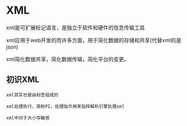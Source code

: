 # XML
xml是可扩展标记语言，是独立于软件和硬件的信息传输工具

xml应用于web开发的而许多方面，用于简化数据的存储和共享(代替xml的是json)

xml简化数据共享，简化数据传输，简化平台的变更。
## 初识XML
    xml其实也是由标签组成的

    xml处理执行，简称PI，处理指令用来指挥解析引擎处理xml

    xml中对于大小写敏感